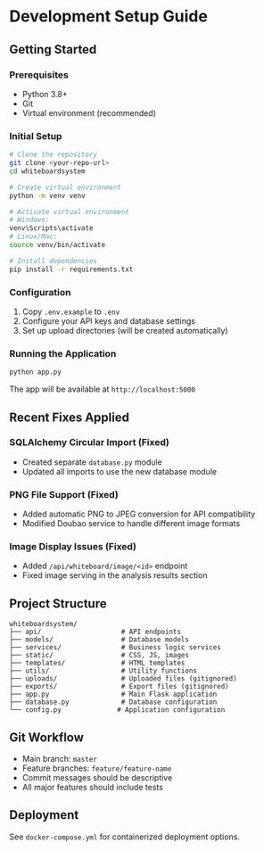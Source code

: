 # Development Setup Guide

## Getting Started

### Prerequisites
- Python 3.8+ 
- Git
- Virtual environment (recommended)

### Initial Setup
```bash
# Clone the repository
git clone <your-repo-url>
cd whiteboardsystem

# Create virtual environment
python -m venv venv

# Activate virtual environment
# Windows:
venv\Scripts\activate
# Linux/Mac:
source venv/bin/activate

# Install dependencies
pip install -r requirements.txt
```

### Configuration
1. Copy `.env.example` to `.env`
2. Configure your API keys and database settings
3. Set up upload directories (will be created automatically)

### Running the Application
```bash
python app.py
```

The app will be available at `http://localhost:5000`

## Recent Fixes Applied

### SQLAlchemy Circular Import (Fixed)
- Created separate `database.py` module
- Updated all imports to use the new database module

### PNG File Support (Fixed) 
- Added automatic PNG to JPEG conversion for API compatibility
- Modified Doubao service to handle different image formats

### Image Display Issues (Fixed)
- Added `/api/whiteboard/image/<id>` endpoint
- Fixed image serving in the analysis results section

## Project Structure
```
whiteboardsystem/
├── api/                    # API endpoints
├── models/                 # Database models
├── services/               # Business logic services
├── static/                 # CSS, JS, images
├── templates/              # HTML templates
├── utils/                  # Utility functions
├── uploads/                # Uploaded files (gitignored)
├── exports/                # Export files (gitignored)
├── app.py                  # Main Flask application
├── database.py             # Database configuration
└── config.py              # Application configuration
```

## Git Workflow
- Main branch: `master`
- Feature branches: `feature/feature-name`
- Commit messages should be descriptive
- All major features should include tests

## Deployment
See `docker-compose.yml` for containerized deployment options.
